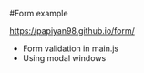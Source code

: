 #Form example

https://papiyan98.github.io/form/

+ Form validation in main.js
+ Using modal windows
